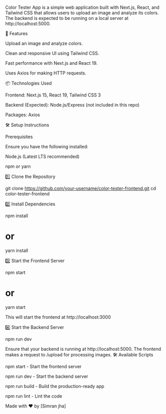
Color Tester App is a simple web application built with Next.js, React, and Tailwind CSS that allows users to upload an image and analyze its colors. The backend is expected to be running on a local server at http://localhost:5000.

🚀 Features

Upload an image and analyze colors.

Clean and responsive UI using Tailwind CSS.

Fast performance with Next.js and React 19.

Uses Axios for making HTTP requests.

📦 Technologies Used

Frontend: Next.js 15, React 19, Tailwind CSS 3

Backend (Expected): Node.js/Express (not included in this repo)

Packages: Axios

🛠 Setup Instructions

Prerequisites

Ensure you have the following installed:

Node.js (Latest LTS recommended)

npm or yarn

1️⃣ Clone the Repository

git clone https://github.com/your-username/color-tester-frontend.git
cd color-tester-frontend

2️⃣ Install Dependencies

npm install
# or
yarn install

3️⃣ Start the Frontend Server

npm start
# or
yarn start

This will start the frontend at http://localhost:3000

4️⃣ Start the Backend Server

npm run dev

Ensure that your backend is running at http://localhost:5000. The frontend makes a request to /upload for processing images.
🛠 Available Scripts

npm start - Start the frontend server

npm run dev - Start the backend server

npm run build - Build the production-ready app

npm run lint - Lint the code

Made with ❤️ by [Simran jha]

